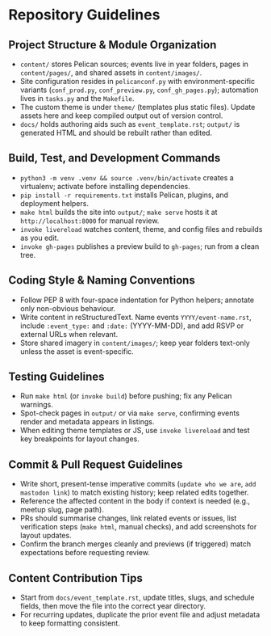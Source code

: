# Repository Guidelines

## Project Structure & Module Organization
- `content/` stores Pelican sources; events live in year folders, pages in `content/pages/`, and shared assets in `content/images/`.
- Site configuration resides in `pelicanconf.py` with environment-specific variants (`conf_prod.py`, `conf_preview.py`, `conf_gh_pages.py`); automation lives in `tasks.py` and the `Makefile`.
- The custom theme is under `theme/` (templates plus static files). Update assets here and keep compiled output out of version control.
- `docs/` holds authoring aids such as `event_template.rst`; `output/` is generated HTML and should be rebuilt rather than edited.

## Build, Test, and Development Commands
- `python3 -m venv .venv && source .venv/bin/activate` creates a virtualenv; activate before installing dependencies.
- `pip install -r requirements.txt` installs Pelican, plugins, and deployment helpers.
- `make html` builds the site into `output/`; `make serve` hosts it at `http://localhost:8000` for manual review.
- `invoke livereload` watches content, theme, and config files and rebuilds as you edit.
- `invoke gh-pages` publishes a preview build to `gh-pages`; run from a clean tree.

## Coding Style & Naming Conventions
- Follow PEP 8 with four-space indentation for Python helpers; annotate only non-obvious behaviour.
- Write content in reStructuredText. Name events `YYYY/event-name.rst`, include `:event_type:` and `:date:` (YYYY-MM-DD), and add RSVP or external URLs when relevant.
- Store shared imagery in `content/images/`; keep year folders text-only unless the asset is event-specific.

## Testing Guidelines
- Run `make html` (or `invoke build`) before pushing; fix any Pelican warnings.
- Spot-check pages in `output/` or via `make serve`, confirming events render and metadata appears in listings.
- When editing theme templates or JS, use `invoke livereload` and test key breakpoints for layout changes.

## Commit & Pull Request Guidelines
- Write short, present-tense imperative commits (`update who we are`, `add mastodon link`) to match existing history; keep related edits together.
- Reference the affected content in the body if context is needed (e.g., meetup slug, page path).
- PRs should summarise changes, link related events or issues, list verification steps (`make html`, manual checks), and add screenshots for layout updates.
- Confirm the branch merges cleanly and previews (if triggered) match expectations before requesting review.

## Content Contribution Tips
- Start from `docs/event_template.rst`, update titles, slugs, and schedule fields, then move the file into the correct year directory.
- For recurring updates, duplicate the prior event file and adjust metadata to keep formatting consistent.
